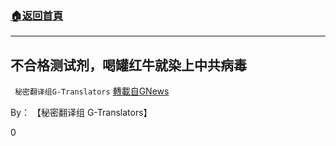 ###  [:house:返回首頁](https://github.com/ourhimalayas/txt)
---

## 不合格测试剂，喝罐红牛就染上中共病毒
` 秘密翻译组G-Translators` [轉載自GNews](https://gnews.org/zh-hans/961285/)

By： 【秘密翻译组 G-Translators】



0
